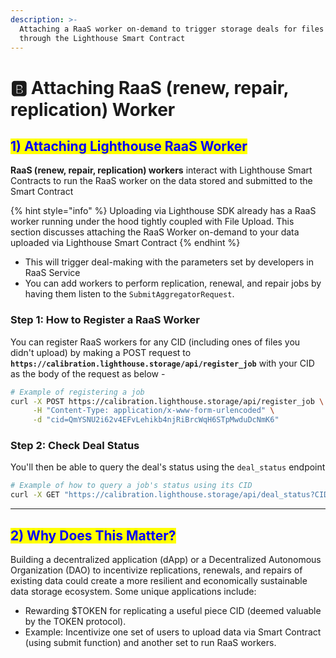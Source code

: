 ```yaml
---
description: >-
  Attaching a RaaS worker on-demand to trigger storage deals for files uploaded
  through the Lighthouse Smart Contract
---
```


# 🅱 Attaching RaaS (renew, repair, replication) Worker

## <mark style="color:blue;">1) Attaching Lighthouse RaaS Worker</mark>

**RaaS (renew, repair, replication) workers** interact with Lighthouse Smart Contracts to run the RaaS worker on the data stored and submitted to the Smart Contract

{% hint style="info" %}
Uploading via Lighthouse SDK already has a RaaS worker running under the hood tightly coupled with File Upload. This section discusses attaching the RaaS Worker on-demand to your data uploaded via Lighthouse Smart Contract
{% endhint %}

* This will trigger deal-making with the parameters set by developers in RaaS Service
* You can add workers to perform replication, renewal, and repair jobs by having them listen to the `SubmitAggregatorRequest`.

### Step 1: How to Register a RaaS Worker

You can register RaaS workers for any CID (including ones of files you didn't upload) by making a POST request to **`https://calibration.lighthouse.storage/api/register_job`** with your CID as the body of the request as below -&#x20;

```bash
# Example of registering a job
curl -X POST https://calibration.lighthouse.storage/api/register_job \
     -H "Content-Type: application/x-www-form-urlencoded" \
     -d "cid=QmYSNU2i62v4EFvLehikb4njRiBrcWqH6STpMwduDcNmK6"
```

### Step 2: Check Deal Status

You'll then be able to query the deal's status using the `deal_status` endpoint

```bash
# Example of how to query a job's status using its CID
curl -X GET "https://calibration.lighthouse.storage/api/deal_status?CID=your_CID_here"
```

***

## <mark style="color:blue;">2) Why Does This Matter?</mark>

Building a decentralized application (dApp) or a Decentralized Autonomous Organization (DAO) to incentivize replications, renewals, and repairs of existing data could create a more resilient and economically sustainable data storage ecosystem. Some unique applications include:

* Rewarding $TOKEN for replicating a useful piece CID (deemed valuable by the TOKEN protocol).
* Example: Incentivize one set of users to upload data via Smart Contract (using submit function) and another set to run RaaS workers.

